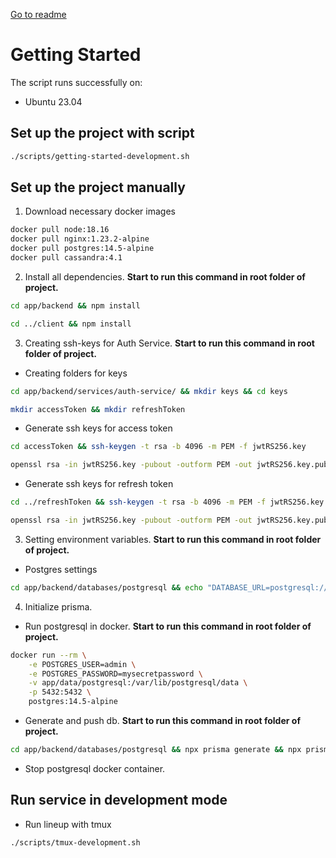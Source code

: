 [Go to readme](../README.md)

# Getting Started
The script runs successfully on:
- Ubuntu 23.04

## Set up the project with script 

``` bash
./scripts/getting-started-development.sh
```

## Set up the project manually 
1. Download necessary docker images
``` bash
docker pull node:18.16
docker pull nginx:1.23.2-alpine
docker pull postgres:14.5-alpine
docker pull cassandra:4.1
```

2. Install all dependencies. **Start to run this command in root folder of project.**

``` bash
cd app/backend && npm install
```

``` bash
cd ../client && npm install
```

3. Creating ssh-keys for Auth Service. **Start to run this command in root folder of project.**

- Creating folders for keys
 
``` bash
cd app/backend/services/auth-service/ && mkdir keys && cd keys
```

``` bash
mkdir accessToken && mkdir refreshToken
```

- Generate ssh keys for access token

``` bash
cd accessToken && ssh-keygen -t rsa -b 4096 -m PEM -f jwtRS256.key
```

``` bash
openssl rsa -in jwtRS256.key -pubout -outform PEM -out jwtRS256.key.pub
```

- Generate ssh keys for refresh token

``` bash
cd ../refreshToken && ssh-keygen -t rsa -b 4096 -m PEM -f jwtRS256.key
```

``` bash
openssl rsa -in jwtRS256.key -pubout -outform PEM -out jwtRS256.key.pub
```

3. Setting environment variables. **Start to run this command in root folder of project.**

- Postgres settings

``` bash
cd app/backend/databases/postgresql && echo "DATABASE_URL=postgresql://admin:mysecretpassword@localhost:5432/lineup" > .env
```

4. Initialize prisma. 

- Run postgresql in docker. **Start to run this command in root folder of project.**

``` bash
docker run --rm \
    -e POSTGRES_USER=admin \
    -e POSTGRES_PASSWORD=mysecretpassword \
    -v app/data/postgresql:/var/lib/postgresql/data \
    -p 5432:5432 \
    postgres:14.5-alpine
```

- Generate and push db. **Start to run this command in root folder of project.**

``` bash
cd app/backend/databases/postgresql && npx prisma generate && npx prisma db push
```
- Stop postgresql docker container.

## Run service in development mode

- Run lineup with tmux

``` bash
./scripts/tmux-development.sh
```